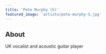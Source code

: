```yaml
---
title: 'Pete Murphy (5)'
featured_image: 'artists/pete-murphy-5.jpg'
---
```


## About

UK vocalist and acoustic guitar player
